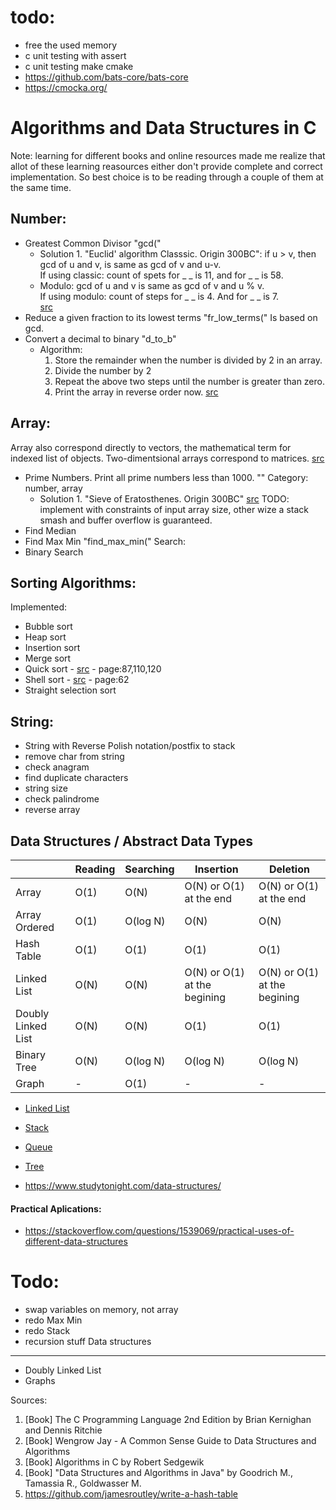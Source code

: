# todo:
* free the used memory
* c unit testing with assert
* c unit testing make cmake
* https://github.com/bats-core/bats-core
* https://cmocka.org/

# Algorithms and Data Structures in C
Note: learning for different books and online resources made me realize that allot of these learning reasources either don't provide complete and correct implementation. So best choice is to be reading through a couple of them at the same time.

## Number:
* Greatest Common Divisor "gcd(" 
  - Solution 1. "Euclid' algorithm Classsic. Origin 300BC": if u > v, then gcd of u and v, is same as gcd of v and u-v.  
If using classic: count of spets for _ _ is 11, and for _ _ is 58.  
  - Modulo: gcd of u and v is same as gcd of v and u % v.  
If using modulo: count of steps for _ _ is 4. And for _ _ is 7.  
[src](#b-alg-c-segw)  
* Reduce a given fraction to its lowest terms "fr_low_terms("
Is based on gcd.
* Convert a decimal to binary "d_to_b"
  - Algorithm:
    1. Store the remainder when the number is divided by 2 in an array.
    2. Divide the number by 2
    3. Repeat the above two steps until the number is greater than zero.
    4. Print the array in reverse order now.
    [src](https://www.geeksforgeeks.org/program-decimal-binary-conversion/)

## Array:
Array also correspond directly to vectors, the mathematical term for indexed list of objects. 
Two-dimentsional arrays correspond to matrices. [src](#b-alg-c-segw)
* Prime Numbers. Print all prime numbers less than 1000. "" Category: number, array   
  - Solution 1. "Sieve of Eratosthenes. Origin 300BC" [src](#b-alg-c-segw) TODO: implement with constraints of input array size, other wize a stack smash and buffer overflow is guaranteed.
* Find Median
* Find Max Min "find_max_min("
Search:
* Binary Search

## Sorting Algorithms:
Implemented:
* Bubble sort
* Heap sort
* Insertion sort
* Merge sort
* Quick sort - [src](#b-kr) - page:87,110,120
* Shell sort - [src](#b-kr) - page:62
* Straight selection sort

## String:
* String with Reverse Polish notation/postfix to stack
* remove char from string
* check anagram
* find duplicate characters
* string size
* check palindrome
* reverse array

## Data Structures / Abstract Data Types
||Reading|Searching|Insertion|Deletion|
|--|--|--|--|--|
|Array|O(1)|O(N)|O(N) or O(1) at the end|O(N) or O(1) at the end|
|Array Ordered|O(1)|O(log N)|O(N)|O(N)|
|Hash Table|O(1)|O(1)|O(1)|O(1)|
|Linked List|O(N)|O(N)|O(N) or O(1) at the begining|O(N) or O(1) at the begining|
|Doubly Linked List|O(N)|O(N)|O(1)|O(1)|
|Binary Tree|O(N)|O(log N)|O(log N)|O(log N)|
|Graph|-|O(1)|-|-|

* [Linked List](Docs/linked_list.md) 
* [Stack](Docs/stack.md) 
* [Queue](Docs/queue.md)
* [Tree](Docs/tree.md)

* https://www.studytonight.com/data-structures/

#### Practical Aplications:
* https://stackoverflow.com/questions/1539069/practical-uses-of-different-data-structures

# Todo:
* swap variables on memory, not array
* redo Max Min
* redo Stack
* recursion stuff
Data structures
---
* Doubly Linked List
* Graphs

Sources:
1. <a name="b-kr"></a>[Book] The C Programming Language 2nd Edition by Brian Kernighan and Dennis Ritchie
2. [Book] Wengrow Jay - A Common Sense Guide to Data Structures and Algorithms
3. <a name="b-alg-c-segw"></a>[Book] Algorithms in C by Robert Sedgewik
4. <a name="alg_java_gtg"></a> [Book] "Data Structures and Algorithms in Java" by Goodrich M., Tamassia R., Goldwasser M.
5. https://github.com/jamesroutley/write-a-hash-table

